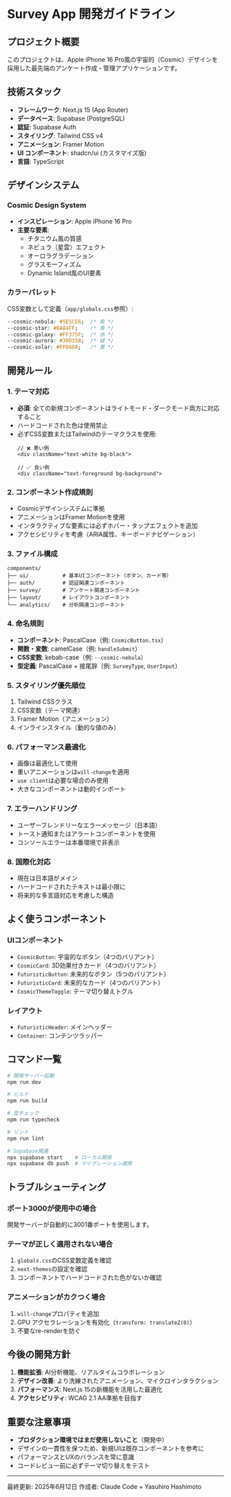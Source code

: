 # Survey App 開発ガイドライン

## プロジェクト概要
このプロジェクトは、Apple iPhone 16 Pro風の宇宙的（Cosmic）デザインを採用した最先端のアンケート作成・管理アプリケーションです。

## 技術スタック
- **フレームワーク**: Next.js 15 (App Router)
- **データベース**: Supabase (PostgreSQL)
- **認証**: Supabase Auth
- **スタイリング**: Tailwind CSS v4
- **アニメーション**: Framer Motion
- **UI コンポーネント**: shadcn/ui (カスタマイズ版)
- **言語**: TypeScript

## デザインシステム

### Cosmic Design System
- **インスピレーション**: Apple iPhone 16 Pro
- **主要な要素**:
  - チタニウム風の質感
  - ネビュラ（星雲）エフェクト
  - オーロラグラデーション
  - グラスモーフィズム
  - Dynamic Island風のUI要素

### カラーパレット
CSS変数として定義（`app/globals.css`参照）:
```css
--cosmic-nebula: #5E5CE6;  /* 紫 */
--cosmic-star: #0A84FF;    /* 青 */
--cosmic-galaxy: #FF375F;  /* 赤 */
--cosmic-aurora: #30D158;  /* 緑 */
--cosmic-solar: #FFD60A;   /* 黄 */
```

## 開発ルール

### 1. テーマ対応
- **必須**: 全ての新規コンポーネントはライトモード・ダークモード両方に対応すること
- ハードコードされた色は使用禁止
- 必ずCSS変数またはTailwindのテーマクラスを使用:
  ```tsx
  // ❌ 悪い例
  <div className="text-white bg-black">
  
  // ✅ 良い例
  <div className="text-foreground bg-background">
  ```

### 2. コンポーネント作成規則
- Cosmicデザインシステムに準拠
- アニメーションはFramer Motionを使用
- インタラクティブな要素には必ずホバー・タップエフェクトを追加
- アクセシビリティを考慮（ARIA属性、キーボードナビゲーション）

### 3. ファイル構成
```
components/
├── ui/           # 基本UIコンポーネント（ボタン、カード等）
├── auth/         # 認証関連コンポーネント
├── survey/       # アンケート関連コンポーネント
├── layout/       # レイアウトコンポーネント
└── analytics/    # 分析関連コンポーネント
```

### 4. 命名規則
- **コンポーネント**: PascalCase（例: `CosmicButton.tsx`）
- **関数・変数**: camelCase（例: `handleSubmit`）
- **CSS変数**: kebab-case（例: `--cosmic-nebula`）
- **型定義**: PascalCase + 接尾辞（例: `SurveyType`, `UserInput`）

### 5. スタイリング優先順位
1. Tailwind CSSクラス
2. CSS変数（テーマ関連）
3. Framer Motion（アニメーション）
4. インラインスタイル（動的な値のみ）

### 6. パフォーマンス最適化
- 画像は最適化して使用
- 重いアニメーションは`will-change`を適用
- `use client`は必要な場合のみ使用
- 大きなコンポーネントは動的インポート

### 7. エラーハンドリング
- ユーザーフレンドリーなエラーメッセージ（日本語）
- トースト通知またはアラートコンポーネントを使用
- コンソールエラーは本番環境で非表示

### 8. 国際化対応
- 現在は日本語がメイン
- ハードコードされたテキストは最小限に
- 将来的な多言語対応を考慮した構造

## よく使うコンポーネント

### UIコンポーネント
- `CosmicButton`: 宇宙的なボタン（4つのバリアント）
- `CosmicCard`: 3D効果付きカード（4つのバリアント）
- `FuturisticButton`: 未来的なボタン（5つのバリアント）
- `FuturisticCard`: 未来的なカード（4つのバリアント）
- `CosmicThemeToggle`: テーマ切り替えトグル

### レイアウト
- `FuturisticHeader`: メインヘッダー
- `Container`: コンテンツラッパー

## コマンド一覧
```bash
# 開発サーバー起動
npm run dev

# ビルド
npm run build

# 型チェック
npm run typecheck

# リント
npm run lint

# Supabase関連
npx supabase start    # ローカル開発
npx supabase db push  # マイグレーション適用
```

## トラブルシューティング

### ポート3000が使用中の場合
開発サーバーが自動的に3001番ポートを使用します。

### テーマが正しく適用されない場合
1. `globals.css`のCSS変数定義を確認
2. `next-themes`の設定を確認
3. コンポーネントでハードコードされた色がないか確認

### アニメーションがカクつく場合
1. `will-change`プロパティを追加
2. GPU アクセラレーションを有効化（`transform: translateZ(0)`）
3. 不要なre-renderを防ぐ

## 今後の開発方針
1. **機能拡張**: AI分析機能、リアルタイムコラボレーション
2. **デザイン改善**: より洗練されたアニメーション、マイクロインタラクション
3. **パフォーマンス**: Next.js 15の新機能を活用した最適化
4. **アクセシビリティ**: WCAG 2.1 AA準拠を目指す

## 重要な注意事項
- **プロダクション環境ではまだ使用しないこと**（開発中）
- デザインの一貫性を保つため、新規UIは既存コンポーネントを参考に
- パフォーマンスとUXのバランスを常に意識
- コードレビュー前に必ずテーマ切り替えをテスト

---

最終更新: 2025年6月12日
作成者: Claude Code + Yasuhiro Hashimoto